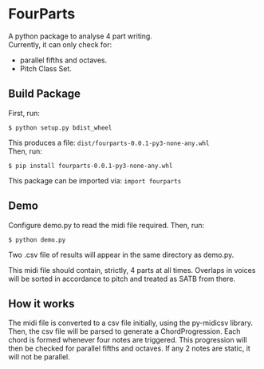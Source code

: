 # FourParts #

A python package to analyse 4 part writing. \
Currently, it can only check for:
* parallel fifths and octaves.
* Pitch Class Set.

## Build Package ##
First, run:
```console
$ python setup.py bdist_wheel
```
This produces a file: `dist/fourparts-0.0.1-py3-none-any.whl` \
Then, run:
```console
$ pip install fourparts-0.0.1-py3-none-any.whl
```
This package can be imported via: `import fourparts`
## Demo ##
Configure demo.py to read the midi file required.
Then, run:
```console
$ python demo.py
```
Two .csv file of results will appear in the same directory as demo.py.

This midi file should contain, strictly, 4 parts at all times.
Overlaps in voices will be sorted in accordance to pitch and treated as SATB from there.

## How it works ##
The midi file is converted to a csv file initially, using the py-midicsv library.
Then, the csv file will be parsed to generate a ChordProgression. Each chord is formed whenever four notes are triggered. This progression will then be checked for parallel fifths and octaves. If any 2 notes are static, it will not be parallel.